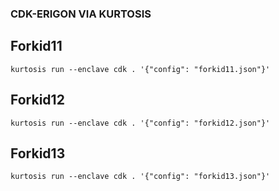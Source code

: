 ### CDK-ERIGON VIA KURTOSIS
## Forkid11

    kurtosis run --enclave cdk . '{"config": "forkid11.json"}'


## Forkid12

    kurtosis run --enclave cdk . '{"config": "forkid12.json"}'


## Forkid13

    kurtosis run --enclave cdk . '{"config": "forkid13.json"}'
